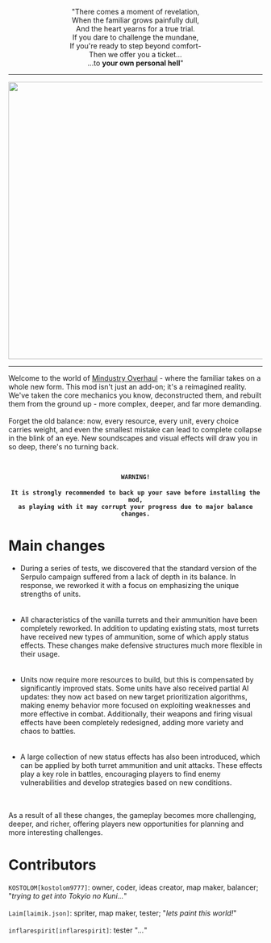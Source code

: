 <p align='center'>"There comes a moment of revelation,
<br>When the familiar grows painfully dull,
<br>And the heart yearns for a true trial.
<br>If you dare to challenge the mundane,
<br>If you're ready to step beyond comfort-
<br>Then we offer you a ticket...    
<br>...to <b>your own personal hell</b>"</p>
<hr>
<div align="center">
<img src="https://github.com/KOCTOLOM/Mindustry-overhaul/raw/main/sprites-override/ui/logo.png" width="550">
</div>
<hr>
<p>Welcome to the world of <ins>Mindustry Overhaul</ins> - where the familiar takes on a whole new form.
This mod isn't just an add-on; it's a reimagined reality. We've taken the core mechanics you know, deconstructed them, and rebuilt them from the ground up - more complex, deeper, and far more demanding.
<br>
<br>Forget the old balance: now, every resource, every unit, every choice carries weight, and even the smallest mistake can lead to complete collapse in the blink of an eye.
New soundscapes and visual effects will draw you in so deep, there's no turning back.</p><br>
<div align="center">

<b>`WARNING!`</b>
<br>
<br><b>`It is strongly recommended to back up your save before installing the mod,`</b>
<br><b>`as playing with it may corrupt your progress due to major balance changes.`</b>

</div>
<h1>Main changes</h1>
<ul><li>During a series of tests, we discovered that the standard version of the Serpulo campaign suffered from a lack of depth in its balance. In response, we reworked it with a focus on emphasizing the unique strengths of units.</li>
<br>
<br><li>All characteristics of the vanilla turrets and their ammunition have been completely reworked. In addition to updating existing stats, most turrets have received new types of ammunition, some of which apply status effects. These changes make defensive structures much more flexible in their usage.</li>
<br>
<br><li>Units now require more resources to build, but this is compensated by significantly improved stats. Some units have also received partial AI updates: they now act based on new target prioritization algorithms, making enemy behavior more focused on exploiting weaknesses and more effective in combat. Additionally, their weapons and firing visual effects have been completely redesigned, adding more variety and chaos to battles.</li>
<br>
<br><li>A large collection of new status effects has also been introduced, which can be applied by both turret ammunition and unit attacks. These effects play a key role in battles, encouraging players to find enemy vulnerabilities and develop strategies based on new conditions.</li></ul>
<br>
<br>As a result of all these changes, the gameplay becomes more challenging, deeper, and richer, offering players new opportunities for planning and more interesting challenges.
<h1>Contributors</h1>
<div>
  
`KOSTOLOM[kostolom9777]`: owner, coder, ideas creator, map maker, balancer;                                                                                                                                               "<em>trying to get into Tokyio no Kuni...</em>"
<br>
<br>`Laim[laimik.json]`: spriter, map maker, tester;                                                                                                                                                                                    "<em>lets paint this world!</em>"
<br>
<br>`𝚒𝚗𝚏𝚕𝚊𝚛𝚎𝚜𝚙𝚒𝚛𝚒𝚝[𝚒𝚗𝚏𝚕𝚊𝚛𝚎𝚜𝚙𝚒𝚛𝚒𝚝]`: tester                                                                                                                                                                                                               "<em>...</em>"

</div>
